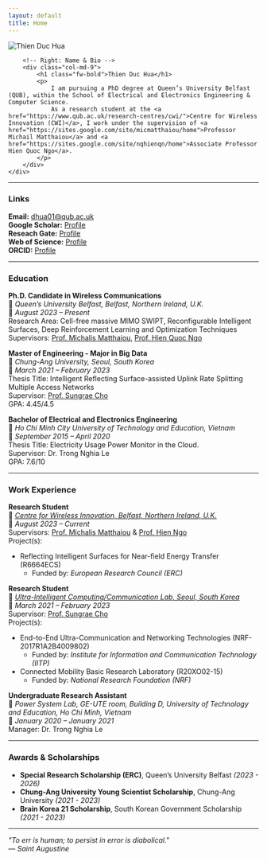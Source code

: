 ```yaml
---
layout: default
title: Home
---
```


<div class="container">
    <div class="row align-items-center">
        <!-- Left: Profile Image -->
        <div class="col-md-3 text-center">
            <img src="{{ '/assets/thienhua_portrait.png' | relative_url }}" alt="Thien Duc Hua" class="img-fluid rounded-circle" style="max-width: 150px;">
        </div>
        
        <!-- Right: Name & Bio -->
        <div class="col-md-9">
            <h1 class="fw-bold">Thien Duc Hua</h1>
            <p>
                I am pursuing a PhD degree at Queen’s University Belfast (QUB), within the School of Electrical and Electronics Engineering & Computer Science.
                As a research student at the <a href="https://www.qub.ac.uk/research-centres/cwi/">Centre for Wireless Innovation (CWI)</a>, I work under the supervision of <a href="https://sites.google.com/site/micmatthaiou/home">Professor Michail Matthaiou</a> and <a href="https://sites.google.com/site/nqhienqn/home">Associate Professor Hien Quoc Ngo</a>.
            </p>
        </div>
    </div>
</div>

---

### Links
**Email:** [dhua01@qub.ac.uk](mailto:dhua01@qub.ac.uk)  
**Google Scholar:** [Profile](https://scholar.google.com/citations?hl=en&user=UpJlLesAAAAJ)  
**Reseach Gate:** [Profile](https://www.researchgate.net/profile/Thien-Hua-2?ev=hdr_xprf)  
**Web of Science:** [Profile](https://www.webofscience.com/wos/author/record/ISA-6510-2023)  
**ORCID:** [Profile](https://orcid.org/0009-0004-0567-5880)  

---

### Education

**Ph.D. Candidate in Wireless Communications**  
📍 *Queen’s University Belfast, Belfast, Northern Ireland, U.K.*  
📅 *August 2023 – Present*  
Research Area: Cell-free massive MIMO SWIPT, Reconfigurable Intelligent Surfaces, Deep Reinforcement Learning and Optimization Techniques  
Supervisors: [Prof. Michalis Matthaiou](https://sites.google.com/site/micmatthaiou/home), [Prof. Hien Quoc Ngo](https://sites.google.com/site/nqhienqn/home)  

**Master of Engineering - Major in Big Data**  
📍 *Chung-Ang University, Seoul, South Korea*  
📅 *March 2021 – February 2023*  
Thesis Title: Intelligent Reflecting Surface-assisted Uplink Rate Splitting Multiple Access Networks  
Supervisor: [Prof. Sungrae Cho](https://sites.google.com/uclab.re.kr/srcho)  
GPA: 4.45/4.5

**Bachelor of Electrical and Electronics Engineering**  
📍 *Ho Chi Minh City University of Technology and Education, Vietnam*  
📅 *September 2015 – April 2020*  
Thesis Title: Electricity Usage Power Monitor in the Cloud.  
Supervisor: Dr. Trong Nghia Le  
GPA: 7.6/10

---

### Work Experience

**Research Student**  
📍 [*Centre for Wireless Innovation, Belfast, Northern Ireland, U.K.*](https://www.qub.ac.uk/research-centres/cwi/)  
📅 *August 2023 – Current*  
Supervisors: [Prof. Michalis Matthaiou](https://sites.google.com/site/micmatthaiou/home) & [Prof. Hien Ngo](https://sites.google.com/site/nqhienqn/home)  
Project(s):  
- Reflecting Intelligent Surfaces for Near-field Energy Transfer (R6664ECS)  
  - Funded by: *European Research Council (ERC)*  


**Research Student**  
📍 [*Ultra-Intelligent Computing/Communication Lab, Seoul, South Korea*](https://uclab.re.kr/index.html)  
📅 *March 2021 – February 2023*  
Supervisor: [Prof. Sungrae Cho](https://sites.google.com/uclab.re.kr/srcho)  
Project(s):  
- End-to-End Ultra-Communication and Networking Technologies (NRF-2017R1A2B4009802)  
  - Funded by: *Institute for Information and Communication Technology (IITP)*  
- Connected Mobility Basic Research Laboratory (R20XO02-15)  
  - Funded by: *National Research Foundation (NRF)*  


**Undergraduate Research Assistant**  
📍 *Power System Lab, GE-UTE room, Building D, University of Technology and Education, Ho Chi Minh, Vietnam*  
📅 *January 2020 – January 2021*  
Manager: Dr. Trong Nghia Le  

---

### Awards & Scholarships  

- **Special Research Scholarship (ERC)**, Queen’s University Belfast *(2023 - 2026)*  
- **Chung-Ang University Young Scientist Scholarship**, Chung-Ang University *(2021 - 2023)*  
- **Brain Korea 21 Scholarship**, South Korean Government Scholarship *(2021 - 2023)*


---

*"To err is human; to persist in error is diabolical."*  
— *Saint Augustine*  
